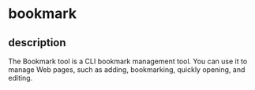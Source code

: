 # bookmark
## description
The Bookmark tool is a CLI bookmark management tool. You can use it to manage 
Web pages, such as adding, bookmarking, quickly opening, and editing.